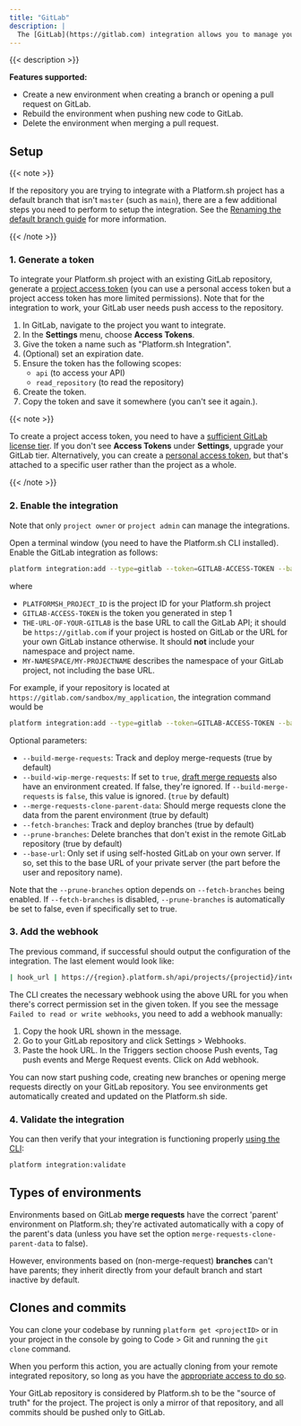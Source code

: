 ```yaml
---
title: "GitLab"
description: |
  The [GitLab](https://gitlab.com) integration allows you to manage your Platform.sh environments directly from your GitLab repository.
---
```


{{< description >}}

**Features supported:**

* Create a new environment when creating a branch or opening a pull request on GitLab.
* Rebuild the environment when pushing new code to GitLab.
* Delete the environment when merging a pull request.

## Setup

{{< note >}}

If the repository you are trying to integrate with a Platform.sh project has a default branch that isn't `master` (such as `main`),
there are a few additional steps you need to perform to setup the integration.
See the [Renaming the default branch guide](/guides/general/default-branch.md) for more information.

{{< /note >}}

### 1. Generate a token

To integrate your Platform.sh project with an existing GitLab repository,
generate a [project access token](https://docs.gitlab.com/ee/user/project/settings/project_access_tokens.html)
(you can use a personal access token but a project access token has more limited permissions).
Note that for the integration to work, your GitLab user needs push access to the repository.

1. In GitLab, navigate to the project you want to integrate.
1. In the **Settings** menu, choose **Access Tokens**.
1. Give the token a name such as "Platform.sh Integration".
1. (Optional) set an expiration date.
1. Ensure the token has the following scopes:
   * `api` (to access your API)
   * `read_repository` (to read the repository)
1. Create the token.
1. Copy the token and save it somewhere (you can't see it again.).

{{< note >}}

To create a project access token, you need to have a [sufficient GitLab license tier](https://docs.gitlab.com/ee/user/project/settings/project_access_tokens.html).
If you don't see **Access Tokens** under **Settings**, upgrade your GitLab tier.
Alternatively, you can create a [personal access token](https://docs.gitlab.com/ee/user/profile/personal_access_tokens.html),
but that's attached to a specific user rather than the project as a whole.

{{< /note >}}

### 2. Enable the integration

Note that only `project owner` or `project admin` can manage the integrations.

Open a terminal window (you need to have the Platform.sh CLI installed).
Enable the GitLab integration as follows:

```bash
platform integration:add --type=gitlab --token=GITLAB-ACCESS-TOKEN --base-url=THE-URL-OF-YOUR-GITLAB --server-project=MY-NAMESPACE/MY-PROJECTNAME --project=PLATFORMSH_PROJECT_ID
```

where

* `PLATFORMSH_PROJECT_ID` is the project ID for your Platform.sh project
* `GITLAB-ACCESS-TOKEN` is the token you generated in step 1
* `THE-URL-OF-YOUR-GITLAB` is the base URL to call the GitLab API;
  it should be `https://gitlab.com` if your project is hosted on GitLab
  or the URL for your own GitLab instance otherwise.
  It should **not** include your namespace and project name.
* `MY-NAMESPACE/MY-PROJECTNAME` describes the namespace of your GitLab project, not including the base URL.

For example, if your repository is located at `https://gitlab.com/sandbox/my_application`, the integration command would be

```bash
platform integration:add --type=gitlab --token=GITLAB-ACCESS-TOKEN --base-url=https://gitlab.com --server-project=sandbox/my_application --project=PLATFORMSH_PROJECT_ID
```

Optional parameters:

* `--build-merge-requests`: Track and deploy merge-requests (true by default)
* `--build-wip-merge-requests`: If set to `true`,
  [draft merge requests](https://docs.gitlab.com/ee/user/project/merge_requests/drafts.html)
  also have an environment created.
  If false, they're ignored.
  If `--build-merge-requests` is `false`, this value is ignored.
  (`true` by default)
* `--merge-requests-clone-parent-data`: Should merge requests clone the data from the parent environment (true by default)
* `--fetch-branches`: Track and deploy branches (true by default)
* `--prune-branches`: Delete branches that don't exist in the remote GitLab repository (true by default)
* `--base-url`: Only set if using self-hosted GitLab on your own server.
  If so, set this to the base URL of your private server (the part before the user and repository name).

Note that the `--prune-branches` option depends on `--fetch-branches` being enabled.
If `--fetch-branches` is disabled, `--prune-branches` is automatically be set to false, even if specifically set to true.

### 3. Add the webhook

The previous command, if successful should output the configuration of the integration.
The last element would look like:

```bash
| hook_url | https://{region}.platform.sh/api/projects/{projectid}/integrations/{hook_id}/hook |
```

The CLI creates the necessary webhook using the above URL for you when there's correct permission set in the given token.
If you see the message `Failed to read or write webhooks`, you need to add a webhook manually:

1. Copy the hook URL shown in the message.
2. Go to your GitLab repository and click Settings > Webhooks.
3. Paste the hook URL.
   In the Triggers section choose Push events, Tag push events and Merge Request events.
   Click on Add webhook.

You can now start pushing code, creating new branches or opening merge requests directly on your GitLab repository.
You see environments get automatically created and updated on the Platform.sh side.

### 4. Validate the integration

You can then verify that your integration is functioning properly [using the CLI](/integrations/overview.md#validating-integrations):

```bash
platform integration:validate
```

## Types of environments

Environments based on GitLab **merge requests** have the correct 'parent' environment on Platform.sh;
they're activated automatically with a copy of the parent's data
(unless you have set the option `merge-requests-clone-parent-data` to false).

However, environments based on (non-merge-request) **branches** can't have parents;
they inherit directly from your default branch and start inactive by default.

## Clones and commits

You can clone your codebase by running `platform get <projectID>`
or in your project in the console by going to Code > Git and running the `git clone` command.

When you perform this action, you are actually cloning from your remote integrated repository,
so long as you have the [appropriate access to do so](/administration/users.md#user-access-and-integrations).

Your GitLab repository is considered by Platform.sh to be the "source of truth" for the project.
The project is only a mirror of that repository, and all commits should be pushed only to GitLab.
